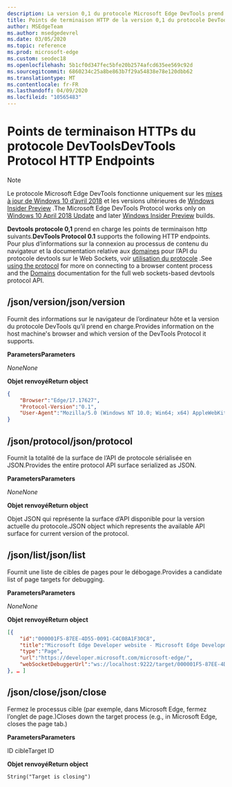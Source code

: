 ```yaml
---
description: La version 0,1 du protocole Microsoft Edge DevTools prend en charge les points de terminaison HTTP suivants.
title: Points de terminaison HTTP de la version 0,1 du protocole DevTools
author: MSEdgeTeam
ms.author: msedgedevrel
ms.date: 03/05/2020
ms.topic: reference
ms.prod: microsoft-edge
ms.custom: seodec18
ms.openlocfilehash: 5b1cf0d347fec5bfe20b2574afcd635ee569c92d
ms.sourcegitcommit: 6860234c25a8be863b7f29a54838e78e120dbb62
ms.translationtype: MT
ms.contentlocale: fr-FR
ms.lasthandoff: 04/09/2020
ms.locfileid: "10565483"
---
```

# <span data-ttu-id="05c50-103">Points de terminaison HTTPs du protocole DevTools</span><span class="sxs-lookup"><span data-stu-id="05c50-103">DevTools Protocol HTTP Endpoints</span></span>

> [!NOTE]
> <span data-ttu-id="05c50-104">Le protocole Microsoft Edge DevTools fonctionne uniquement sur les [mises à jour de Windows 10 d’avril 2018](https://blogs.windows.com/windowsexperience/2018/04/30/how-to-get-the-windows-10-april-2018-update/#5VXkQMU41CJzZPER.97) et les versions ultérieures de [Windows Insider Preview](https://insider.windows.com/en-us/getting-started/) .</span><span class="sxs-lookup"><span data-stu-id="05c50-104">The Microsoft Edge DevTools Protocol works only on [Windows 10 April 2018 Update](https://blogs.windows.com/windowsexperience/2018/04/30/how-to-get-the-windows-10-april-2018-update/#5VXkQMU41CJzZPER.97) and later [Windows Insider Preview](https://insider.windows.com/en-us/getting-started/) builds.</span></span>

<span data-ttu-id="05c50-105">**Devtools protocole 0,1** prend en charge les points de terminaison http suivants.</span><span class="sxs-lookup"><span data-stu-id="05c50-105">**DevTools Protocol 0.1** supports the following HTTP endpoints.</span></span> <span data-ttu-id="05c50-106">Pour plus d’informations sur la connexion au processus de contenu du navigateur et la documentation relative aux [domaines](domains/index.md) pour l’API du protocole devtools sur le Web Sockets, voir [utilisation du protocole](../index.md#using-the-protocol) .</span><span class="sxs-lookup"><span data-stu-id="05c50-106">See [using the protocol](../index.md#using-the-protocol) for more on connecting to a browser content process and the [Domains](domains/index.md) documentation for the full web sockets-based devtools protocol API.</span></span>

## <span data-ttu-id="05c50-107">/json/version</span><span class="sxs-lookup"><span data-stu-id="05c50-107">/json/version</span></span>
<span data-ttu-id="05c50-108">Fournit des informations sur le navigateur de l’ordinateur hôte et la version du protocole DevTools qu’il prend en charge.</span><span class="sxs-lookup"><span data-stu-id="05c50-108">Provides information on the host machine's browser and which version of the DevTools Protocol it supports.</span></span>

**<span data-ttu-id="05c50-109">Parameters</span><span class="sxs-lookup"><span data-stu-id="05c50-109">Parameters</span></span>**

*<span data-ttu-id="05c50-110">None</span><span class="sxs-lookup"><span data-stu-id="05c50-110">None</span></span>*

**<span data-ttu-id="05c50-111">Objet renvoyé</span><span class="sxs-lookup"><span data-stu-id="05c50-111">Return object</span></span>**

```json
{
    "Browser":"Edge/17.17627",
    "Protocol-Version":"0.1",
    "User-Agent":"Mozilla/5.0 (Windows NT 10.0; Win64; x64) AppleWebKit/537.36 (KHTML, like Gecko) Chrome/64.0.3282.140 Safari/537.36 Edge/17.17627"
}
```

## <span data-ttu-id="05c50-112">/json/protocol</span><span class="sxs-lookup"><span data-stu-id="05c50-112">/json/protocol</span></span>

<span data-ttu-id="05c50-113">Fournit la totalité de la surface de l’API de protocole sérialisée en JSON.</span><span class="sxs-lookup"><span data-stu-id="05c50-113">Provides the entire protocol API surface serialized as JSON.</span></span>

**<span data-ttu-id="05c50-114">Parameters</span><span class="sxs-lookup"><span data-stu-id="05c50-114">Parameters</span></span>**

*<span data-ttu-id="05c50-115">None</span><span class="sxs-lookup"><span data-stu-id="05c50-115">None</span></span>*

**<span data-ttu-id="05c50-116">Objet renvoyé</span><span class="sxs-lookup"><span data-stu-id="05c50-116">Return object</span></span>**

<span data-ttu-id="05c50-117">Objet JSON qui représente la surface d’API disponible pour la version actuelle du protocole.</span><span class="sxs-lookup"><span data-stu-id="05c50-117">JSON object which represents the available API surface for current version of the protocol.</span></span>

## <span data-ttu-id="05c50-118">/json/list</span><span class="sxs-lookup"><span data-stu-id="05c50-118">/json/list</span></span>

<span data-ttu-id="05c50-119">Fournit une liste de cibles de pages pour le débogage.</span><span class="sxs-lookup"><span data-stu-id="05c50-119">Provides a candidate list of page targets for debugging.</span></span>

**<span data-ttu-id="05c50-120">Parameters</span><span class="sxs-lookup"><span data-stu-id="05c50-120">Parameters</span></span>**

*<span data-ttu-id="05c50-121">None</span><span class="sxs-lookup"><span data-stu-id="05c50-121">None</span></span>*

**<span data-ttu-id="05c50-122">Objet renvoyé</span><span class="sxs-lookup"><span data-stu-id="05c50-122">Return object</span></span>**

```json
[{
    "id":"000001F5-87EE-4D55-0091-C4C08A1F30C8",
    "title":"Microsoft Edge Developer website - Microsoft Edge Development",
    "type":"Page",
    "url":"https://developer.microsoft.com/microsoft-edge/",
    "webSocketDebuggerUrl":"ws://localhost:9222/target/000001F5-87EE-4D55-0091-C4C08A1F30C8"
}, … ]
```

## <span data-ttu-id="05c50-123">/json/close</span><span class="sxs-lookup"><span data-stu-id="05c50-123">/json/close</span></span>

<span data-ttu-id="05c50-124">Fermez le processus cible (par exemple, dans Microsoft Edge, fermez l’onglet de page.)</span><span class="sxs-lookup"><span data-stu-id="05c50-124">Closes down the target process (e.g., in Microsoft Edge, closes the page tab.)</span></span>

**<span data-ttu-id="05c50-125">Parameters</span><span class="sxs-lookup"><span data-stu-id="05c50-125">Parameters</span></span>**

<span data-ttu-id="05c50-126">ID cible</span><span class="sxs-lookup"><span data-stu-id="05c50-126">Target ID</span></span> 

**<span data-ttu-id="05c50-127">Objet renvoyé</span><span class="sxs-lookup"><span data-stu-id="05c50-127">Return object</span></span>**

```
String("Target is closing")
```
